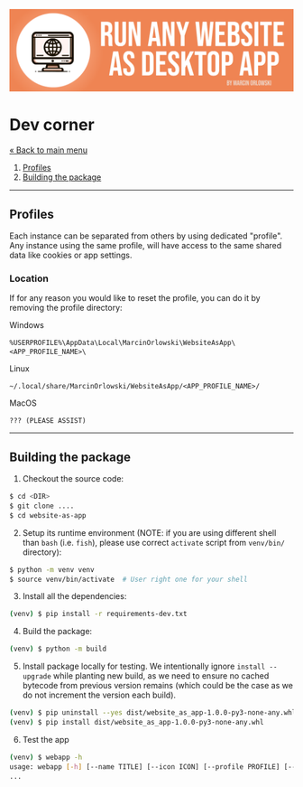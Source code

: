 ![WebApp](logo.png)

# Dev corner

[&laquo; Back to main menu](README.md)
1. [Profiles](#profiles)
2. [Building the package](#building-the-package)

---

## Profiles

Each instance can be separated from others by using dedicated "profile". Any
instance using the same profile, will have access to the same shared data like
cookies or app settings.

### Location

If for any reason you would like to reset the profile, you can do it by removing the profile
directory:

Windows

  ```
  %USERPROFILE%\AppData\Local\MarcinOrlowski\WebsiteAsApp\<APP_PROFILE_NAME>\
  ```

Linux

  ```
  ~/.local/share/MarcinOrlowski/WebsiteAsApp/<APP_PROFILE_NAME>/
  ```

MacOS

  ```
  ??? (PLEASE ASSIST)
  ```

---

## Building the package

1. Checkout the source code:

```bash
$ cd <DIR>
$ git clone ....
$ cd website-as-app
```

2. Setup its runtime environment (NOTE: if you are using different shell than `bash` (i.e. `fish`),
   please use correct `activate` script from `venv/bin/` directory):

```bash
$ python -m venv venv
$ source venv/bin/activate  # User right one for your shell
```

3. Install all the dependencies:

```bash
(venv) $ pip install -r requirements-dev.txt
```

4. Build the package:

```bash
(venv) $ python -m build
```

5. Install package locally for testing.
   We intentionally ignore `install --upgrade` while planting new build, as we need to ensure no
   cached bytecode from previous version remains (which could be the case as we do not increment the
   version each build).

```bash
(venv) $ pip uninstall --yes dist/website_as_app-1.0.0-py3-none-any.whl
(venv) $ pip install dist/website_as_app-1.0.0-py3-none-any.whl
```

6. Test the app

```bash
(venv) $ webapp -h
usage: webapp [-h] [--name TITLE] [--icon ICON] [--profile PROFILE] [--zoom ZOOM] url
...
```
